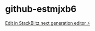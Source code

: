 # github-estmjxb6

[Edit in StackBlitz next generation editor ⚡️](https://stackblitz.com/~/github.com/mnaguru/github-estmjxb6)